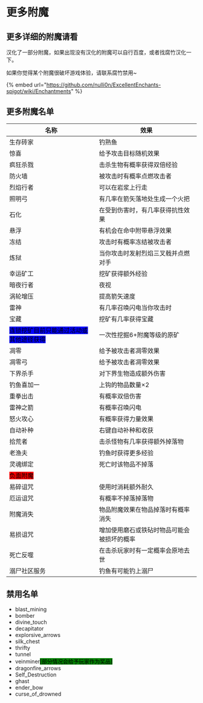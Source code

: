 # 更多附魔

## 更多详细的附魔请看

汉化了一部分附魔，如果出现没有汉化的附魔可以自行百度，或者找腐竹汉化一下。

如果你觉得某个附魔很破坏游戏体验，请联系腐竹禁用\~

{% embed url="https://github.com/nulli0n/ExcellentEnchants-spigot/wiki/Enchantments" %}

## 更多附魔名单



| 名称                                                              | 效果                    |
| --------------------------------------------------------------- | --------------------- |
| 生存砖家                                                            | 钓熟鱼                   |
| 惊喜                                                              | 给予攻击目标随机效果            |
| 疯狂杀戮                                                            | 击杀生物有概率获得双倍经验         |
| 防火墙                                                             | 被攻击时有概率点燃攻击者          |
| 烈焰行者                                                            | 可以在岩浆上行走              |
| 照明弓                                                             | 有几率在箭矢落地处生成一个火把       |
| 石化                                                              | 在受到伤害时，有几率获得抗性效果      |
| 悬浮                                                              | 有机会在命中附带悬浮效果          |
| 冻结                                                              | 攻击时有概率冻结被攻击者          |
| 炼狱                                                              | 当你攻击时发射烈焰三叉戟并点燃对手     |
| 幸运矿工                                                            | 挖矿获得额外经验              |
| 暗夜行者                                                            | 夜视                    |
| 涡轮增压                                                            | 提高箭矢速度                |
| 雷神                                                              | 有几率召唤闪电当你攻击时          |
| 宝藏                                                              | 挖矿有几率获得宝藏             |
| <mark style="background-color:blue;">连锁挖矿目前只能通过活动或其他途径获得</mark> | 一次性挖掘6+附魔等级的原矿        |
| 凋零                                                              | 给予被攻击者凋零效果            |
| 凋零弓                                                             | 给予被攻击者凋零效果            |
| 下界杀手                                                            | 对下界生物造成额外伤害           |
| 钓鱼喜加一                                                           | 上钩的物品数量×2             |
| 重拳出击                                                            | 有概率双倍伤害               |
| 雷神之箭                                                            | 有概率召唤闪电               |
| 怒火攻心                                                            | 有概率获得力量效果             |
| 自动补种                                                            | 右键自动补种和收获             |
| 拾荒者                                                             | 击杀怪物有几率获得额外掉落物        |
| 老渔夫                                                             | 钓鱼时获得更多经验             |
| 灵魂绑定                                                            | 死亡时该物品不掉落             |
| <mark style="background-color:red;">负面附魔</mark>                 |                       |
| 易碎诅咒                                                            | 使用时消耗额外耐久             |
| 厄运诅咒                                                            | 有概率不掉落掉落物             |
| 附魔消失                                                            | 物品附魔效果在物品掉落时有概率消失     |
| 易损诅咒                                                            | 增加使用磨石或铁砧时物品可能会被损坏的概率 |
| 死亡反噬                                                            | 在击杀玩家时有一定概率会原地去世      |
| 溺尸社区服务                                                          | 钓鱼有可能钓上溺尸             |

## 禁用名单

* blast\_mining
* bomber
* divine\_touch
* decapitator
* explorsive\_arrows
* silk\_chest
* thrifty
* tunnel
* veinminer<mark style="background-color:green;">\[部分情况会给予玩家作为奖品]</mark>
* dragonfire\_arrows
* Self\_Destruction
* ghast
* ender\_bow
* curse\_of\_drowned
